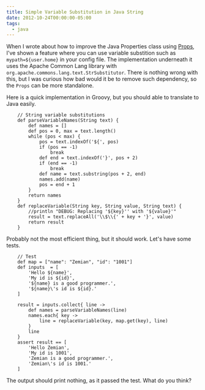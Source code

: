 ```yaml
---
title: Simple Variable Substitution in Java String
date: 2012-10-24T00:00:00-05:00
tags:
  - java
---
```


When I wrote about how to improve the Java Properties class using [Props](http://saltnlight5.blogspot.com/2012/09/improving-javautilproperties.html), I've shown
a feature where you can use variable substition such as `mypath=${user.home}` in your config file. The implementation underneath it uses the Apache Common Lang library with `org.apache.commons.lang.text.StrSubstitutor`. There is nothing wrong with this, but I was curious how bad would it be to remove such dependency, so the `Props` can be more standalone.

Here is a quick implementation in Groovy, but you should able to translate to Java easily.

```
    // String variable substitutions
    def parseVariableNames(String text) {
        def names = []
        def pos = 0, max = text.length()
        while (pos < max) {
            pos = text.indexOf('${', pos)
            if (pos == -1)
                break
            def end = text.indexOf('}', pos + 2)
            if (end == -1)
                break
            def name = text.substring(pos + 2, end)
            names.add(name)
            pos = end + 1
        }
        return names
    }
    def replaceVariable(String key, String value, String text) {
        //println "DEBUG: Replacing '${key}'' with '${value}'"
        result = text.replaceAll('\\$\\{' + key + '}', value)
        return result
    }
```    

Probably not the most efficient thing, but it should work. Let's have some tests.

```
    // Test
    def map = ["name": "Zemian", "id": "1001"]
    def inputs  = [
        'Hello ${name}',
        'My id is ${id}',
        '${name} is a good programmer.',
        '${name}\'s id is ${id}.'
    ]
    
    result = inputs.collect{ line ->
        def names = parseVariableNames(line)
        names.each{ key ->
            line = replaceVariable(key, map.get(key), line) 
        }
        line
    }
    assert result == [
        'Hello Zemian',
        'My id is 1001',
        'Zemian is a good programmer.',
        'Zemian\'s id is 1001.'
    ]
```    

The output should print nothing, as it passed the test. What do you think?
